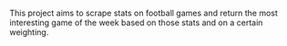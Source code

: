 This project aims to scrape stats on football games and return the most interesting game of the week based on those stats and on
a certain weighting.